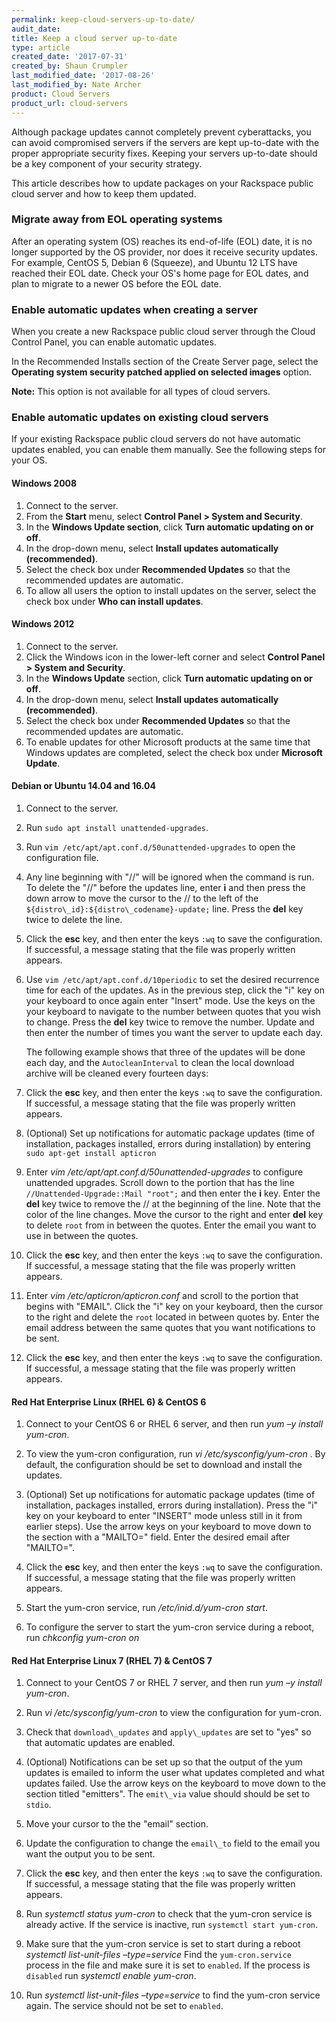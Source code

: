 ```yaml
---
permalink: keep-cloud-servers-up-to-date/
audit_date: 
title: Keep a cloud server up-to-date
type: article
created_date: '2017-07-31'
created_by: Shaun Crumpler
last_modified_date: '2017-08-26'
last_modified_by: Nate Archer
product: Cloud Servers
product_url: cloud-servers
---
```


Although package updates cannot completely prevent cyberattacks, you can avoid compromised servers if the servers are kept up-to-date with the proper appropriate security fixes. Keeping your servers up-to-date should be a key component of your security strategy.

This article describes how to update packages on your Rackspace public cloud server and how to keep them updated.

### Migrate away from EOL operating systems

After an operating system (OS) reaches its end-of-life (EOL) date, it is no longer
supported by the OS provider, nor does it receive security updates. For example, CentOS
5, Debian 6 (Squeeze), and Ubuntu 12 LTS have reached their EOL date. Check your OS's
home page for EOL dates, and plan to migrate to a newer OS before the EOL date.

### Enable automatic updates when creating a server

When you create a new Rackspace public cloud server through the Cloud Control Panel,
you can enable automatic updates. 

In the Recommended Installs section of the Create Server page, select the **Operating
system security patched applied on selected images** option.

**Note:** This option is not available for all types of cloud servers.

### Enable automatic updates on existing cloud servers

If your existing Rackspace public cloud servers do not have automatic updates enabled,
you can enable them manually. See the following steps for your OS.

#### Windows 2008

1. Connect to the server.
2. From the **Start** menu, select **Control Panel > System and Security**.
3. In the **Windows Update section**, click **Turn automatic updating on or off**.
4. In the drop-down menu, select **Install updates automatically (recommended)**.
5. Select the check box under **Recommended Updates** so that the recommended updates are automatic.
6. To allow all users the option to install updates on the server, select the check box
under **Who can install updates**.

#### Windows 2012

1. Connect to the server.
2. Click the Windows icon in the lower-left corner and select **Control
Panel > System and Security**.
3. In the **Windows Update** section, click **Turn automatic updating on or off**.
4. In the drop-down menu, select **Install updates automatically (recommended)**.
5. Select the check box under **Recommended Updates** so that the recommended
updates are automatic.
6. To enable updates for other Microsoft products at the same time that Windows
updates are completed, select the check box under **Microsoft Update**.

#### Debian or Ubuntu 14.04 and 16.04

1. Connect to the server. 

2. Run `sudo apt install unattended-upgrades`.

3. Run `vim /etc/apt/apt.conf.d/50unattended-upgrades` to open the configuration file.

4. Any line beginning with "//" will be ignored when the command is run. To delete the "//" before the updates line, enter **i** and then press the down arrow to move the cursor to the // to the left of the `${distro\_id}:${distro\_codename}-update;` line.  Press the **del** key twice to delete the line.

5. Click the **esc** key, and then enter the keys `:wq` to save the configuration.  If successful, a message stating that the file was properly written appears.

6. Use `vim /etc/apt/apt.conf.d/10periodic` to set the desired recurrence time for each of the updates.  As in the previous step, click the "i" key on your keyboard to once again enter "Insert" mode.  Use the keys on the your keyboard to navigate to the number between quotes that you wish to change.  Press the **del** key twice to remove the number. Update and then enter the number of times you want the server to update each day.  

    The following example shows that three of the updates will be done each day, and the `AutocleanInterval` to clean the local download archive will be cleaned every fourteen days:

6. Click the **esc** key, and then enter the keys `:wq` to save the configuration.  If successful, a message stating that the file was properly written appears.

7. (Optional) Set up notifications for automatic package updates (time of installation, packages installed, errors during installation) by entering `sudo apt-get install apticron`

8. Enter _vim /etc/apt/apt.conf.d/50unattended-upgrades_ to configure unattended upgrades. Scroll down to the portion that has the line `//Unattended-Upgrade::Mail "root";` and then enter the **i** key. Enter the **del** key twice to remove the // at the beginning of the line.  Note that the color of the line changes. Move the cursor to the right and enter **del** key to delete `root` from in between the quotes. Enter the email you want to use in between the quotes.

9. Click the **esc** key, and then enter the keys `:wq` to save the configuration.  If successful, a message stating that the file was properly written appears.

10. Enter  _vim /etc/apticron/apticron.conf_ and scroll to the portion that begins with "EMAIL".  Click the "i" key on your keyboard, then the cursor to the right and delete the `root` located in between quotes by.  Enter the email address between the same quotes that you want notifications to be sent.

11. Click the **esc** key, and then enter the keys `:wq` to save the configuration.  If successful, a message stating that the file was properly written appears.


#### Red Hat Enterprise Linux (RHEL 6) & CentOS 6

1. Connect to your CentOS 6 or RHEL 6 server, and then run _yum –y install yum-cron_.

2. To view the yum-cron configuration, run _vi /etc/sysconfig/yum-cron_ .  By default, the configuration should be set to download and install the updates.

3. (Optional) Set up notifications for automatic package updates (time of installation, packages installed, errors during installation). Press the "i" key on your keyboard to enter "INSERT" mode unless still in it from earlier steps).  Use the arrow keys on your keyboard to move down to the section with a "MAILTO=" field. Enter the desired email after "MAILTO=".

4. Click the **esc** key, and then enter the keys `:wq` to save the configuration.  If successful, a message stating that the file was properly written appears.

6. Start the yum-cron service, run _/etc/inid.d/yum-cron start_.

7. To configure the server to start the yum-cron service during a reboot, run _chkconfig yum-cron on_


#### Red Hat Enterprise Linux 7 (RHEL 7) & CentOS 7

1. Connect to your CentOS 7 or RHEL 7 server, and then run _yum –y install yum-cron_.

2. Run _vi /etc/sysconfig/yum-cron_ to view the configuration for yum-cron.

3. Check that `download\_updates` and `apply\_updates` are set to "yes" so that automatic updates are enabled.

4. (Optional) Notifications can be set up so that the output of the yum updates is emailed to inform the user what updates completed and what updates failed. Use the arrow keys on the keyboard to move down to the section titled "emitters".  The `emit\_via` value should should be set to `stdio`. 

5. Move your cursor to the the "email" section.

6. Update the configuration to change the `email\_to` field to the email you want the output you to be sent.

7. Click the **esc** key, and then enter the keys `:wq` to save the configuration.  If successful, a message stating that the file was properly written appears.

8. Run _systemctl status yum-cron_ to check that the yum-cron service is already active. If the service is inactive, run `systemctl start yum-cron`.

9. Make sure that the yum-cron service is set to start during a reboot _systemctl list-unit-files –type=service_ Find the `yum-cron.service` process in the file and make sure it is set to `enabled`. If the process is `disabled` run _systemctl enable yum-cron_.

10. Run  _systemctl list-unit-files –type=service_ to find the yum-cron service again.  The service should not be set to `enabled`.
